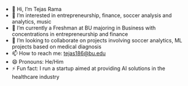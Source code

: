 - 👋 Hi, I’m Tejas Rama
- 👀 I’m interested in entrepreneurship, finance, soccer analysis and analytics, music
- 🌱 I’m currently a Freshman at BU majoring in Business with concentrations in entrepreneurship and finance
- 💞️ I’m looking to collaborate on projects involving soccer analytics, ML projects based on medical diagnosis
- 📫 How to reach me: tejas186@bu.edu
- 😄 Pronouns: He/Him
- ⚡ Fun fact: I run a startup aimed at providing AI solutions in the healthcare industry

<!---
tejasrama186/tejasrama186 is a ✨ special ✨ repository because its `README.md` (this file) appears on your GitHub profile.
You can click the Preview link to take a look at your changes.
--->
